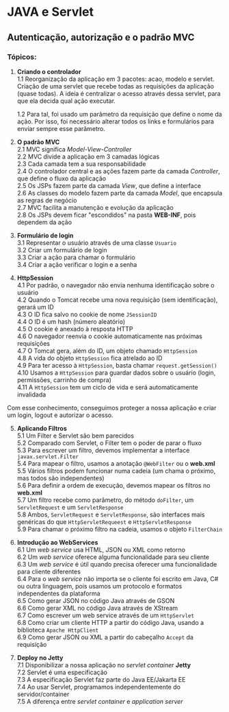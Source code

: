 # JAVA e Servlet

## Autenticação, autorização e o padrão MVC

### Tópicos:

1. **Criando o controlador** \
  1.1 Reorganização da aplicação em 3 pacotes: acao, modelo e servlet. Criação de uma servlet que recebe todas as requisições da aplicação (quase todas). A ideia é centralizar o acesso através dessa servlet, para que ela decida qual ação executar. 

   1.2   Para tal, foi usado um parâmetro da requisição que define o nome da ação. Por isso, foi necessário alterar todos os links e formulários para enviar sempre esse parâmetro.

2. **O padrão MVC** \
  2.1 MVC significa *Model-View-Controller* \
  2.2 MVC divide a aplicação em 3 camadas lógicas \
  2.3 Cada camada tem a sua responsabilidade \
  2.4 O controlador central e as ações fazem parte da camada *Controller*, que define o fluxo da aplicação \
  2.5 Os JSPs fazem parte da camada *View*, que define a interface \
  2.6 As classes do modelo fazem parte da camada *Model*, que encapsula as regras de negócio \
  2.7 MVC facilita a manutenção e evolução da aplicação \
  2.8 Os JSPs devem ficar "escondidos" na pasta **WEB-INF**, pois dependem da ação

3. **Formulário de login** \
  3.1 Representar o usuário através de uma classe `Usuario` \
  3.2 Criar um formulário de login \
  3.3 Criar a ação para chamar o formulário \
  3.4 Criar a ação verificar o login e a senha

4. **HttpSession** \
  4.1 Por padrão, o navegador não envia nenhuma identificação sobre o usuário \
  4.2 Quando o Tomcat recebe uma nova requisição (sem identificação), gerará um ID \
  4.3 O ID fica salvo no cookie de nome `JSessionID` \
  4.4 O ID é um hash (número aleatório) \
  4.5 O cookie é anexado à resposta HTTP \
  4.6 O navegador reenvia o cookie automaticamente nas próximas requisições \
  4.7 O Tomcat gera, além do ID, um objeto chamado `HttpSession` \
  4.8 A vida do objeto `HttpSession` fica atrelado ao ID \
  4.9 Para ter acesso à `HttpSession`, basta chamar `request.getSession()` \
  4.10   Usamos a `HttpSession` para guardar dados sobre o usuário (login, permissões, carrinho de compra) \
  4.11   A `HttpSession` tem um ciclo de vida e será automaticamente invalidada 

Com esse conhecimento, conseguimos proteger a nossa aplicação e criar um login, logout e autorizar o acesso.

5. **Aplicando Filtros** \
  5.1 Um Filter e Servlet são bem parecidos \
  5.2 Comparado com Servlet, o Filter tem o poder de parar o fluxo \
  5.3 Para escrever um filtro, devemos implementar a interface `javax.servlet.Filter` \
  5.4 Para mapear o filtro, usamos a anotação `@WebFilter` ou o **web.xml** \
  5.5 Vários filtros podem funcionar numa cadeia (um chama o próximo, mas todos são independentes) \
  5.6 Para definir a ordem de execução, devemos mapear os filtros no **web.xml** \
  5.7 Um filtro recebe como parâmetro, do método `doFilter`, um `ServletRequest` e um `ServletResponse` \
  5.8 Ambos, `ServletRequest` e `ServletResponse`, são interfaces mais genéricas do que `HttpServletRequeest` e `HttpServletResponse` \
  5.9 Para chamar o próximo filtro na cadeia, usamos o objeto `FilterChain` 

6. **Introdução ao WebServices** \
  6.1 Um *web service* usa HTML, JSON ou XML como retorno \
  6.2 Um *web service* oferece alguma funcionalidade para seu cliente \
  6.3 Um *web service* é útil quando precisa oferecer uma funcionalidade para cliente diferentes \
  6.4 Para o *web service* não importa se o cliente foi escrito em Java, C# ou outra linguagem, pois usamos um protocolo e formatos independentes da plataforma \
  6.5 Como gerar JSON no código Java através de GSON \
  6.6 Como gerar XML no código Java através de XStream \
  6.7 Como escrever um web service através de um `HttpServlet` \
  6.8 Como criar um cliente HTTP a partir do código Java, usando a biblioteca `Apache HttpClient` \
  6.9 Como gerar JSON ou XML a partir do cabeçalho `Accept` da requisição

7. **Deploy no Jetty** \
  7.1 Disponibilizar a nossa aplicação no *servlet container* **Jetty** \
  7.2 Servlet é uma especificação \
  7.3 A especificação Servlet faz parte do Java EE/Jakarta EE \
  7.4 Ao usar Servlet, programamos independentemente do servidor/container \
  7.5 A diferença entre *servlet container* e *application server*
